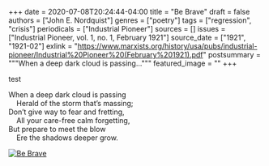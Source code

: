 +++
date = 2020-07-08T20:24:44-04:00
title = "Be Brave"
draft = false
authors = ["John E. Nordquist"]
genres = ["poetry"]
tags = ["regression", "crisis"]
periodicals = ["Industrial Pioneer"]
sources = []
issues = ["Industrial Pioneer, vol. 1, no. 1, February 1921"]
source_date = ["1921", "1921-02"]
exlink = "https://www.marxists.org/history/usa/pubs/industrial-pioneer/Industrial%20Pioneer%20(February%201921).pdf"
postsummary = """When a deep dark cloud is passing..."""
featured_image = ""
+++

test

When a deep dark cloud is passing\
&nbsp; &nbsp; Herald of the storm that’s massing;\
Don’t give way to fear and fretting,\
&nbsp; &nbsp; All your care-free calm forgetting,\
But prepare to meet the blow\
&nbsp; &nbsp; Ere the shadows deeper grow.

[![Be Brave](/images/bebrave.jpg)](/images/bebrave.jpg)
